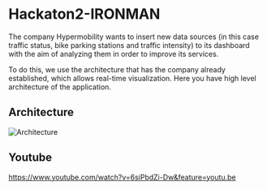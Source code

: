 # Hackaton2-IRONMAN
The company Hypermobility wants to insert new data sources (in this case traffic status, bike parking stations and traffic intensity) to its dashboard with the aim of analyzing them in order to improve its services. 

To do this, we use the architecture that has the company already established, which allows real-time visualization.
Here you have high level architecture of the application.

## Architecture

![Architecture](https://user-images.githubusercontent.com/55293318/73071262-a7e31780-3eb2-11ea-83ad-d9dab2748356.PNG)

## Youtube

https://www.youtube.com/watch?v=6siPbdZi-Dw&feature=youtu.be
